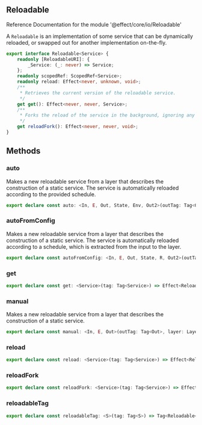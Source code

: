 ## Reloadable

Reference Documentation for the module '@effect/core/io/Reloadable'

A `Reloadable` is an implementation of some service that can be dynamically
reloaded, or swapped out for another implementation on-the-fly.

```ts
export interface Reloadable<Service> {
    readonly [ReloadableURI]: {
        _Service: (_: never) => Service;
    };
    readonly scopedRef: ScopedRef<Service>;
    readonly reload: Effect<never, unknown, void>;
    /**
     * Retrieves the current version of the reloadable service.
     */
    get get(): Effect<never, never, Service>;
    /**
     * Forks the reload of the service in the background, ignoring any errors.
     */
    get reloadFork(): Effect<never, never, void>;
}
```

## Methods

### auto

Makes a new reloadable service from a layer that describes the construction
of a static service. The service is automatically reloaded according to the
provided schedule.

```ts
export declare const auto: <In, E, Out, State, Env, Out2>(outTag: Tag<Out>, layer: Layer<In, E, Out>, policy: Schedule<State, Env, In, Out2>) => Layer<In | Env, E, Reloadable<Out>>;
```

### autoFromConfig

Makes a new reloadable service from a layer that describes the construction
of a static service. The service is automatically reloaded according to a
schedule, which is extracted from the input to the layer.

```ts
export declare const autoFromConfig: <In, E, Out, State, R, Out2>(outTag: Tag<Out>, layer: Layer<In, E, Out>, scheduleFromConfig: (env: Env<In>) => Schedule<State, R, In, Out2>) => Layer<In | R, E, Reloadable<Out>>;
```

### get

```ts
export declare const get: <Service>(tag: Tag<Service>) => Effect<Reloadable<Service>, never, Service>;
```

### manual

Makes a new reloadable service from a layer that describes the construction
of a static service.

```ts
export declare const manual: <In, E, Out>(outTag: Tag<Out>, layer: Layer<In, E, Out>) => Layer<In, E, Reloadable<Out>>;
```

### reload

```ts
export declare const reload: <Service>(tag: Tag<Service>) => Effect<Reloadable<Service>, unknown, void>;
```

### reloadFork

```ts
export declare const reloadFork: <Service>(tag: Tag<Service>) => Effect<Reloadable<Service>, never, void>;
```

### reloadableTag

```ts
export declare const reloadableTag: <S>(tag: Tag<S>) => Tag<Reloadable<S>>;
```

